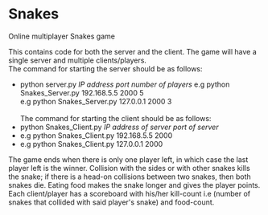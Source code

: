 # Snakes
Online multiplayer Snakes game

This contains code for both the server and the client. The game will have a single server and multiple clients/players.<br/>
The command for starting the server should be as follows:
* python server.py *IP address* *port* *number of players*
<space> e.g python Snakes_Server.py 192.168.5.5 2000 5 <br/>
<space> e.g python Snakes_Server.py 127.0.0.1 2000 3<br/><br/>
The command for starting the client should be as follows:<br/>
* python Snakes_Client.py *IP address of server* *port of server*
* e.g python Snakes_Client.py 192.168.5.5 2000
* e.g python Snakes_Client.py 127.0.0.1 2000<br/>

The game ends when there is only one player left, in which case the last player left is the winner. Collision with the sides or with other snakes kills the snake; if there is a head-on collisions between two snakes, then both snakes die. Eating food makes the snake longer and gives the player points. <br/>
Each client/player has a scoreboard with his/her kill-count i.e (number of snakes that collided with said player's snake) and food-count.
